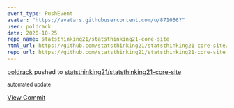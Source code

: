 ```yaml
---
event_type: PushEvent
avatar: "https://avatars.githubusercontent.com/u/871056?"
user: poldrack
date: 2020-10-25
repo_name: statsthinking21/statsthinking21-core-site
html_url: https://github.com/statsthinking21/statsthinking21-core-site/commit/f2054376ed38cb8eaa0a41860f54df7023fb7033
repo_url: https://github.com/statsthinking21/statsthinking21-core-site
---
```


<a href='https://github.com/poldrack' target='_blank'>poldrack</a> pushed to <a href='https://github.com/statsthinking21/statsthinking21-core-site' target='_blank'>statsthinking21/statsthinking21-core-site</a>

<small>automated update</small>

<a href='https://github.com/statsthinking21/statsthinking21-core-site/commit/f2054376ed38cb8eaa0a41860f54df7023fb7033' target='_blank'>View Commit</a>